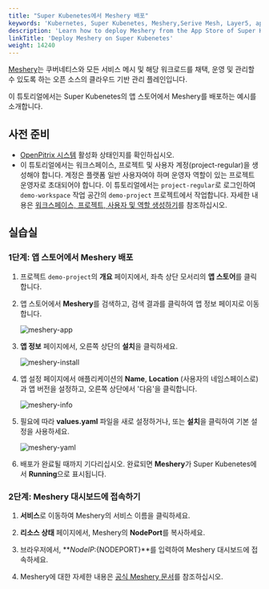 ```yaml
---
title: "Super Kubenetes에서 Meshery 배포"
keywords: 'Kubernetes, Super Kubenetes, Meshery,Serive Mesh, Layer5, app-store'
description: 'Learn how to deploy Meshery from the App Store of Super Kubenetes and access its service.'
linkTitle: 'Deploy Meshery on Super Kubenetes'
weight: 14240
---
```


[Meshery](https://meshery.io/)는 쿠버네티스와 모든 서비스 메시 및 해당 워크로드를 채택, 운영 및 관리할 수 있도록 하는 오픈 소스의 클라우드 기반 관리 플레인입니다.

이 튜토리얼에서는 Super Kubenetes의 앱 스토어에서 Meshery를 배포하는 예시를 소개합니다.

## 사전 준비

- [OpenPitrix 시스템](../../../pluggable-components/app-store/) 활성화 상태인지를 확인하십시오.
- 이 튜토리얼에서는 워크스페이스, 프로젝트 및 사용자 계정(project-regular)을 생성해야 합니다. 계정은 플랫폼 일반 사용자여야 하며 운영자 역할이 있는 프로젝트 운영자로 초대되어야 합니다. 이 튜토리얼에서는 `project-regular`로 로그인하여 `demo-workspace` 작업 공간의 `demo-project` 프로젝트에서 작업합니다. 자세한 내용은 [워크스페이스, 프로젝트, 사용자 및 역할 생성하기](../../../quick-start/create-workspace-and-project/)를 참조하십시오.

## 실습실

### 1단계: 앱 스토어에서 Meshery 배포

1. 프로젝트 `demo-project`의 **개요** 페이지에서, 좌측 상단 모서리의 **앱 스토어**를 클릭합니다.

2. 앱 스토어에서 **Meshery**를 검색하고, 검색 결과를 클릭하여 앱 정보 페이지로 이동합니다.

   ![meshery-app](/dist/assets/docs/v3.3/appstore/built-in-apps/meshery-app/meshery-app.png)

3. **앱 정보** 페이지에서, 오른쪽 상단의 **설치**을 클릭하세요.

   ![meshery-install](/dist/assets/docs/v3.3/appstore/built-in-apps/meshery-app/Meshery-install.png)

4. 앱 설정 페이지에서 애플리케이션의 **Name**, **Location** (사용자의 네임스페이스로)과 앱 버전을 설정하고, 오른쪽 상단에서 '다음'을 클릭합니다.

   ![meshery-info](/dist/assets/docs/v3.3/appstore/built-in-apps/meshery-app/Meshery-info.png)

5. 필요에 따라 **values.yaml** 파일을 새로 설정하거나, 또는 **설치**을 클릭하여 기본 설정을 사용하세요.

   ![meshery-yaml](/dist/assets/docs/v3.3/appstore/built-in-apps/meshery-app/Meshery-yaml.png)

6. 배포가 완료될 때까지 기다리십시오. 완료되면 **Meshery**가 Super Kubenetes에서 **Running**으로 표시됩니다.

   <!-- ![meshery-app-running](/dist/assets/docs/v3.3/appstore/built-in-apps/meshery-app/Meshery-app-running.png) -->

### 2단계: Meshery 대시보드에 접속하기

1. **서비스**로 이동하여 Meshery의 서비스 이름을 클릭하세요.

2. **리소스 상태** 페이지에서, Meshery의 **NodePort**를 복사하세요.

   <!-- ![meshery-service](/dist/assets/docs/v3.3/appstore/built-in-apps/meshery-app/Meshery-service.png) -->

3. 브라우저에서, **${NodeIP}:${NODEPORT}**를 입력하여 Meshery 대시보드에 접속하세요.

   <!-- ![meshery-dashboard](/dist/assets/docs/v3.3/appstore/built-in-apps/meshery-app/meshery-dashboard.png) -->

4. Meshery에 대한 자세한 내용은 [공식 Meshery 문서](https://docs.meshery.io/)를 참조하십시오.
